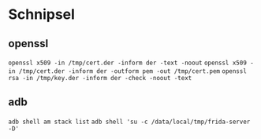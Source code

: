 # Schnipsel

## openssl
```openssl x509 -in /tmp/cert.der -inform der -text -noout```
```openssl x509 -in /tmp/cert.der -inform der -outform pem -out /tmp/cert.pem```
```openssl rsa -in /tmp/key.der -inform der -check -noout -text```

## adb
```adb shell am stack list```
```adb shell 'su -c /data/local/tmp/frida-server -D'```

